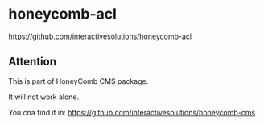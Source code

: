 # honeycomb-acl
https://github.com/interactivesolutions/honeycomb-acl

## Attention

This is part of HoneyComb CMS package.

It will not work alone.

You cna find it in:
https://github.com/interactivesolutions/honeycomb-cms